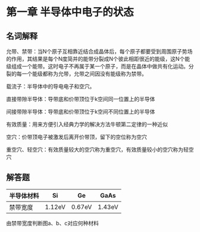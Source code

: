 # 第一章 半导体中电子的状态
## 名词解释
允带、禁带：当N个原子互相靠近结合成晶体后，每个原子都要受到周围原子势场的作用，其结果是每个N度简并的能带分裂成N个彼此相距很近的能级，这N个能级组成一个能带。这时电子不再属于某一个原子，而是在晶体中做共有化运动。分裂的每一个能级都称为允带，允带之间因没有能级称为禁带。

载流子：半导体中的导电电子和空穴。

直接带隙半导体：导带底和价带顶位于k空间同一位置上的半导体

间接带隙半导体：导带底和价带顶位于k空间不同位置上的半导体

有效质量：用来方便引入经典力学的解决方法牛顿第二定律的一种近似

空穴：价带顶电子被激发后离开价带顶，留下的空位称为空穴

重空穴、轻空穴：有效质量较大的空穴称为重空穴，有效质量较小的空穴称为轻空穴
## 解答题
| 半导体材料 | Si     | Ge     | GaAs   |
| ---------- | ------ | ------ | ------ |
| 禁带宽度   | 1.12eV | 0.67eV | 1.43eV |

由禁带宽度判断图a、b、c对应何种材料